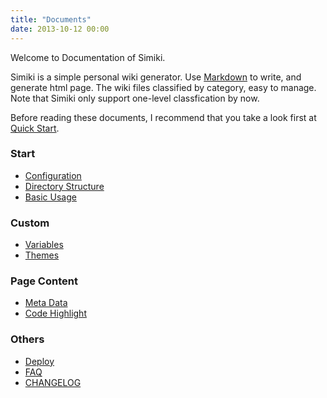 ```yaml
---
title: "Documents"
date: 2013-10-12 00:00
---
```


Welcome to Documentation of Simiki.

Simiki is a simple personal wiki generator. Use [Markdown](https://daringfireball.net/projects/markdown/) to write, and generate html page. The wiki files classified by category, easy to manage. Note that Simiki only support one-level classfication by now.

Before reading these documents, I recommend that you take a look first at [Quick Start](/quickstart.html).

<div class="row marketing">
  <div class="col-lg-6">
    <h3>Start</h3>
    <ul>
      <li><a href="configuration.html">Configuration</a></li>
      <li><a href="structure.html">Directory Structure</a></li>
      <li><a href="usage.html">Basic Usage</a></li>
    </ul>
    <h3>Custom</h3>
    <ul>
      <li><a href="variables.html">Variables</a></li>
      <li><a href="themes.html">Themes</a></li>
    </ul>
  </div>

  <div class="col-lg-6">
    <h3>Page Content</h3>
    <ul>
      <li><a href="metadata.html">Meta Data</a></li>
      <li><a href="codehighlight.html">Code Highlight</a></li>
    </ul>
    <h3>Others</h3>
    <ul>
      <li><a href="deploy.html">Deploy</a></li>
      <li><a href="faq.html">FAQ</a></li>
      <li><a href="changelog.html">CHANGELOG</a></li>
    </ul>
  </div>

</div>
